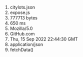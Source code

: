 1. citylots.json
2. expose.js
3. 777713 bytes
4. 650 ms
5. Mozilla/5.0
6. GitHub.com
7. Thu, 15 Sep 2022 22:44:30 GMT
8. application/json
9. fetchData()

